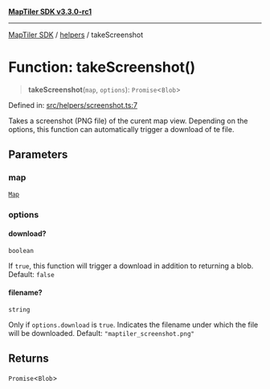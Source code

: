 [**MapTiler SDK v3.3.0-rc1**](../../../../README.md)

***

[MapTiler SDK](../../../../README.md) / [helpers](../README.md) / takeScreenshot

# Function: takeScreenshot()

> **takeScreenshot**(`map`, `options`): `Promise`\<`Blob`\>

Defined in: [src/helpers/screenshot.ts:7](https://github.com/maptiler/maptiler-sdk-js/blob/d9cb958ebf063ecde2f6f583eb172e5a83460e6a/src/helpers/screenshot.ts#L7)

Takes a screenshot (PNG file) of the curent map view.
Depending on the options, this function can automatically trigger a download of te file.

## Parameters

### map

[`Map`](../../../../classes/Map.md)

### options

#### download?

`boolean`

If `true`, this function will trigger a download in addition to returning a blob.
Default: `false`

#### filename?

`string`

Only if `options.download` is `true`. Indicates the filename under which
the file will be downloaded.
Default: `"maptiler_screenshot.png"`

## Returns

`Promise`\<`Blob`\>
